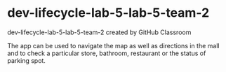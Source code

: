 # dev-lifecycle-lab-5-lab-5-team-2
dev-lifecycle-lab-5-lab-5-team-2 created by GitHub Classroom

The app can be used to navigate the map as well as directions in the mall and to check a particular store, bathroom, restaurant or the status of parking spot.
